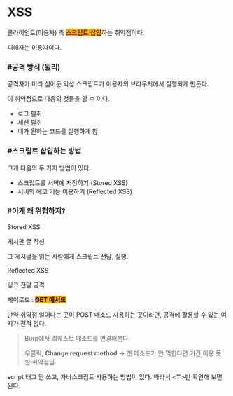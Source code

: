 # XSS

클라이언트(이용자) 측 <mark style="background-color:orange;">스크립트 삽입</mark>하는 취약점이다.

피해자는 이용자이다.



### #공격 방식 (원리)

공격자가 미리 심어둔 악성 스크립트가 이용자의 브라우저에서 실행되게 만든다.



이 취약점으로 다음의 것들을 할 수 이다.

* 로그 탈취
* 세션 탈취
* 내가 원하는 코드를 실행하게 함



### #스크립트 삽입하는 방법

크게 다음의 두 가지 방법이 있다.

* 스크립트를 서버에 저장하기 (Stored XSS)
* 서버의 에코 기능 이용하기 (Reflected XSS)



### #이게 왜 위험하지?

Stored XSS&#x20;

게시판 글 작성&#x20;

그 게시글을 읽는 사람에게 스크립트 전달, 실행.



Reflected XSS&#x20;

링크 전달 공격&#x20;

페이로드 : <mark style="background-color:orange;">**GET 메서드**</mark>



만약 취약점 일어나는 곳이 POST 메소드 사용하는 곳이라면, 공격에 활용할 수 있는 여지가 전혀 없다.

> Burp에서 리퀘스트 매소드를 변경해본다.
>
> 우클릭, **Change request method** -> 겟 메소드가 안 먹힌다면 거긴 이용 못 할 취약점임.



script 태그 안 쓰고, 자바스크립트 사용하는 방법이 있다. 따라서 <'">만 확인해 보면 된다.













